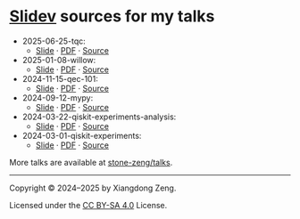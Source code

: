 # [Slidev](https://sli.dev) sources for my talks

- 2025-06-25-tqc:
  - [Slide](https://talks.stone-zeng.site/2025-06-25-tqc) ·
    [PDF](https://github.com/stone-zeng/talks/blob/main/PDF/2025-06-25-tqc.pdf) ·
    [Source](/src/2025-06-25-tqc/slides.md)
- 2025-01-08-willow:
  - [Slide](https://talks.stone-zeng.site/2025-01-08-willow) ·
    [PDF](https://github.com/stone-zeng/talks/blob/main/PDF/2025-01-08-willow.pdf) ·
    [Source](/src/2025-01-08-willow/slides.md)
- 2024-11-15-qec-101:
  - [Slide](https://talks.stone-zeng.site/2024-11-15-qec-101) ·
    [PDF](https://github.com/stone-zeng/talks/blob/main/PDF/2024-11-15-qec-101.pdf) ·
    [Source](/src/2024-11-15-qec-101/slides.md)
- 2024-09-12-mypy:
  - [Slide](https://talks.stone-zeng.site/2024-09-12-mypy) ·
    [PDF](https://github.com/stone-zeng/talks/blob/main/PDF/2024-09-12-mypy.pdf) ·
    [Source](/src/2024-09-12-mypy/slides.md)
- 2024-03-22-qiskit-experiments-analysis:
  - [Slide](https://talks.stone-zeng.site/2024-03-22-qiskit-experiments-analysis) ·
    [PDF](https://github.com/stone-zeng/talks/blob/main/PDF/2024-03-22-qiskit-experiments-analysis.pdf) ·
    [Source](/src/2024-03-22-qiskit-experiments-analysis/slides.md)
- 2024-03-01-qiskit-experiments:
  - [Slide](https://talks.stone-zeng.site/2024-03-01-qiskit-experiments) ·
    [PDF](https://github.com/stone-zeng/talks/blob/main/PDF/2024-03-01-qiskit-experiments.pdf) ·
    [Source](/src/2024-03-01-qiskit-experiments/slides.md)

More talks are available at [stone-zeng/talks](https://github.com/stone-zeng/talks).

---

Copyright &copy; 2024&ndash;2025 by Xiangdong Zeng.

Licensed under the [CC BY-SA 4.0](LICENSE) License.

